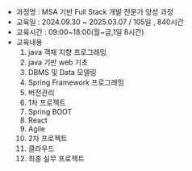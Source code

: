 - 과정명 : MSA 기반 Full Stack 개발 전문가 양성 과정
- 교육일 : 2024.09.30 ~ 2025.03.07 / 105일 , 840시간
- 교육시간 : 09:00~18:00(월~금,1일 8시간)
- 교육내용
  1. java 객체 지향 프로그래밍
  2. java 기반 web 기초
  3. DBMS 및 Data 모델링
  4. Spring Framework 프로그래밍
  5. 버전관리
  6. 1차 프로젝트
  7. Spring BOOT
  8. React
  9. Agile
  10. 2차 프로젝트
  11. 클라우드
  12. 최종 실무 프로젝트
